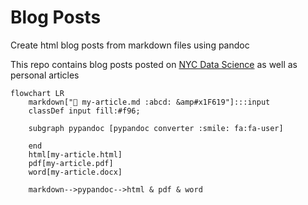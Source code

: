 # Blog Posts
Create html blog posts from markdown files using pandoc

This repo contains blog posts posted on [NYC Data Science](https://nycdatascience.com/blog/) as well as personal articles

```mermaid
flowchart LR
    markdown["🥰 my-article.md :abcd: &amp#x1F619"]:::input
    classDef input fill:#f96;
    
    subgraph pypandoc [pypandoc converter :smile: fa:fa-user]
        
    end
    html[my-article.html]
    pdf[my-article.pdf]
    word[my-article.docx]
    
    markdown-->pypandoc-->html & pdf & word
```
